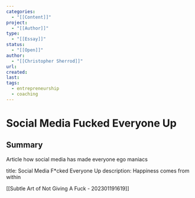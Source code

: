 ```yaml
---
categories:
  - "[[Content]]"
project:
  - "[[Author]]"
type:
  - "[[Essay]]"
status:
  - "[[Open]]"
author:
  - "[[Christopher Sherrod]]"
url: 
created:
last:
tags:
  - entrepreneurship
  - coaching
---
```

# Social Media Fucked Everyone Up

## Summary
Article how social media has made everyone ego maniacs

title: Social Media F*cked Everyone Up
description: Happiness comes from within

[[Subtle Art of Not Giving A Fuck - 202301191619]]